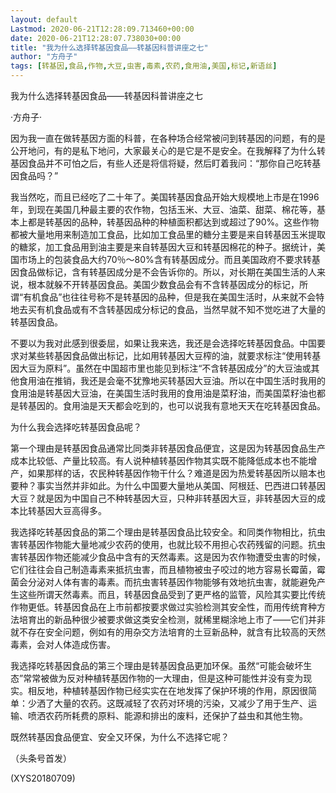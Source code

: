 ```yaml
---
layout: default
Lastmod: 2020-06-21T12:28:09.713460+00:00
date: 2020-06-21T12:28:07.738030+00:00
title: "我为什么选择转基因食品——转基因科普讲座之七"
author: "方舟子"
tags: [转基因,食品,作物,大豆,虫害,毒素,农药,食用油,美国,标记,新语丝]
---
```


我为什么选择转基因食品——转基因科普讲座之七

·方舟子·

因为我一直在做转基因方面的科普，在各种场合经常被问到转基因的问题，有的是公开地问，有的是私下地问，大家最关心的是它是不是安全。在我解释了为什么转基因食品并不可怕之后，有些人还是将信将疑，然后盯着我问：“那你自己吃转基因食品吗？”

我当然吃，而且已经吃了二十年了。美国转基因食品开始大规模地上市是在1996年，到现在美国几种最主要的农作物，包括玉米、大豆、油菜、甜菜、棉花等，基本上都是转基因的品种，转基因品种的种植面积都达到或超过了90%。这些作物都被大量地用来制造加工食品，比如加工食品里的糖分主要是来自转基因玉米提取的糖浆，加工食品用到油主要是来自转基因大豆和转基因棉花的种子。据统计，美国市场上的包装食品大约70％～80%含有转基因成分。而且美国政府不要求转基因食品做标记，含有转基因成分是不会告诉你的。所以，对长期在美国生活的人来说，根本就躲不开转基因食品。美国少数食品会有不含转基因成分的标记，所谓“有机食品”也往往号称不是转基因的品种，但是我在美国生活时，从来就不会特地去买有机食品或有不含转基因成分标记的食品，当然早就不知不觉吃进了大量的转基因食品。

不要以为我对此感到很委屈，如果让我来选，我还是会选择吃转基因食品。中国要求对某些转基因食品做出标记，比如用转基因大豆榨的油，就要求标注“使用转基因大豆为原料”。虽然在中国超市里也能见到标注“不含转基因成分”的大豆油或其他食用油在推销，我还是会毫不犹豫地买转基因大豆油。所以在中国生活时我用的食用油是转基因大豆油，在美国生活时我用的食用油是菜籽油，而美国菜籽油也都是转基因的。食用油是天天都会吃到的，也可以说我有意地天天在吃转基因食品。

为什么我会选择吃转基因食品呢？

第一个理由是转基因食品通常比同类非转基因食品便宜，这是因为转基因食品生产成本比较低、产量比较高。有人说种植转基因作物其实既不能降低成本也不能增产，如果那样的话，农民种转基因作物干什么？难道是因为热爱转基因所以赔本也要种？事实当然并非如此。为什么中国要大量地从美国、阿根廷、巴西进口转基因大豆？就是因为中国自己不种转基因大豆，只种非转基因大豆，非转基因大豆的成本比转基因大豆高得多。

我选择吃转基因食品的第二个理由是转基因食品比较安全。和同类作物相比，抗虫害转基因作物能大量地减少农药的使用，也就比较不用担心农药残留的问题。抗虫害转基因作物还能减少食品中含有的天然毒素。这是因为农作物遭受虫害的时候，它们往往会自己制造毒素来抵抗虫害，而且植物被虫子咬过的地方容易长霉菌，霉菌会分泌对人体有害的毒素。而抗虫害转基因作物能够有效地抗虫害，就能避免产生这些所谓天然毒素。而且，转基因食品受到了更严格的监管，风险其实要比传统作物更低。转基因食品在上市前都按要求做过实验检测其安全性，而用传统育种方法培育出的新品种很少被要求做这类安全检测，就稀里糊涂地上市了——它们并非就不存在安全问题，例如有的用杂交方法培育的土豆新品种，就含有比较高的天然毒素，会对人体造成伤害。

我选择吃转基因食品的第三个理由是转基因食品更加环保。虽然“可能会破坏生态”常常被做为反对种植转基因作物的一大理由，但是这种可能性并没有变为现实。相反地，种植转基因作物已经实实在在地发挥了保护环境的作用，原因很简单：少洒了大量的农药。这既减轻了农药对环境的污染，又减少了用于生产、运输、喷洒农药所耗费的原料、能源和排出的废料，还保护了益虫和其他生物。

既然转基因食品便宜、安全又环保，为什么不选择它呢？

（头条号首发）

(XYS20180709)

